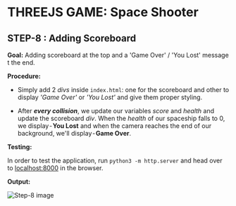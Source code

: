 # THREEJS GAME: Space Shooter

## STEP-8 : Adding Scoreboard
 
**Goal:** Adding scoreboard at the top and a 'Game Over' / 'You Lost' message t the end.   

**Procedure:**  

- Simply add 2 _divs_ inside `index.html`: one for the scoreboard and other to display _'Game Over'_ or _'You Lost'_ and give them proper styling.

- After _**every collision**_, we  update our variables _score_ and _health_ and update the scoreboard _div_. When the _health_ of our spaceship falls to 0, we display - **You Lost** and when the camera reaches the end of our background, we'll display - **Game Over**.

**Testing:**  

In order to test the application, run `python3 -m http.server` and head over to [localhost:8000](http://localhost:8000) in the  browser.

**Output:**

![Step-8 image](https://cdn-images-1.medium.com/max/800/1*GFou7F2oM3e0PZ1lNEY6NA.png)